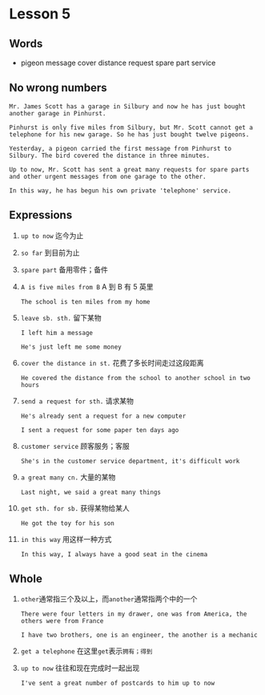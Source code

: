# Lesson 5

## Words

- pigeon message cover distance request spare part service

## No wrong numbers

```
Mr. James Scott has a garage in Silbury and now he has just bought another garage in Pinhurst.

Pinhurst is only five miles from Silbury, but Mr. Scott cannot get a telephone for his new garage. So he has just bought twelve pigeons.

Yesterday, a pigeon carried the first message from Pinhurst to Silbury. The bird covered the distance in three minutes.

Up to now, Mr. Scott has sent a great many requests for spare parts and other urgent messages from one garage to the other.

In this way, he has begun his own private 'telephone' service.
```

## Expressions

1. `up to now` 迄今为止

2. `so far` 到目前为止

3. `spare part` 备用零件；备件

4. `A is five miles from B` A 到 B 有 5 英里

   ```
   The school is ten miles from my home
   ```

5. `leave sb. sth.` 留下某物

   ```
   I left him a message

   He's just left me some money
   ```

6. `cover the distance in st.` 花费了多长时间走过这段距离

   ```
   He covered the distance from the school to another school in two hours
   ```

7. `send a request for sth.` 请求某物

   ```
   He's already sent a request for a new computer

   I sent a request for some paper ten days ago
   ```

8. `customer service` 顾客服务；客服

   ```
   She's in the customer service department, it's difficult work
   ```

9. `a great many cn.` 大量的某物

   ```
   Last night, we said a great many things
   ```

10. `get sth. for sb.` 获得某物给某人

    ```
    He got the toy for his son
    ```

11. `in this way` 用这样一种方式

    ```
    In this way, I always have a good seat in the cinema
    ```

## Whole

1. `other`通常指三个及以上，而`another`通常指两个中的一个

   ```
   There were four letters in my drawer, one was from America, the others were from France

   I have two brothers, one is an engineer, the another is a mechanic
   ```

2. `get a telephone` 在这里`get`表示`拥有；得到`

3. `up to now` 往往和现在完成时一起出现

   ```
   I've sent a great number of postcards to him up to now
   ```
